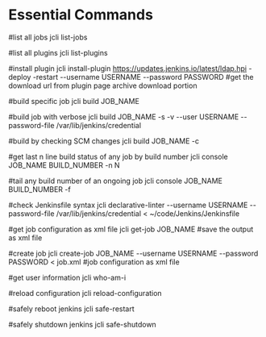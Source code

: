 # Essential Commands

#list all jobs
jcli list-jobs

#list all plugins
jcli list-plugins

#install plugin
jcli install-plugin https://updates.jenkins.io/latest/ldap.hpi -deploy -restart --username USERNAME --password PASSWORD #get the download url from plugin page archive download portion

#build specific job
jcli build JOB_NAME  

#build job with verbose
jcli build JOB_NAME -s -v --user USERNAME --password-file  /var/lib/jenkins/credential

#build by checking SCM changes
jcli build JOB_NAME -c

#get last n line build status of any job by build number
jcli console JOB_NAME BUILD_NUMBER -n N

#tail any build number of an ongoing job
jcli console JOB_NAME BUILD_NUMBER -f

#check Jenkinsfile syntax
jcli declarative-linter --username USERNAME --password-file /var/lib/jenkins/credential < ~/code/Jenkins/Jenkinsfile

#get job configuration as xml file
jcli get-job JOB_NAME   #save the output as xml file

#create job
jcli create-job JOB_NAME --username USERNAME --password PASSWORD < job.xml    #job configuration as xml file

#get user information
jcli who-am-i

#reload configuration
jcli reload-configuration

#safely reboot jenkins
jcli safe-restart

#safely shutdown jenkins
jcli safe-shutdown
